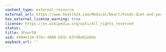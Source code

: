 ```yaml
---
content_type: external-resource
external_url: https://www.health24.com/Medical/Heart/Foods-diet-and-your-heart/3FOUR50-20120721
has_external_license_warning: true
license: https://en.wikipedia.org/wiki/All_rights_reserved
status: ''
title: 3Four50
uid: 4904e116-97ec-4008-b93c-63748e62e0de
wayback_url: ''
---
```

